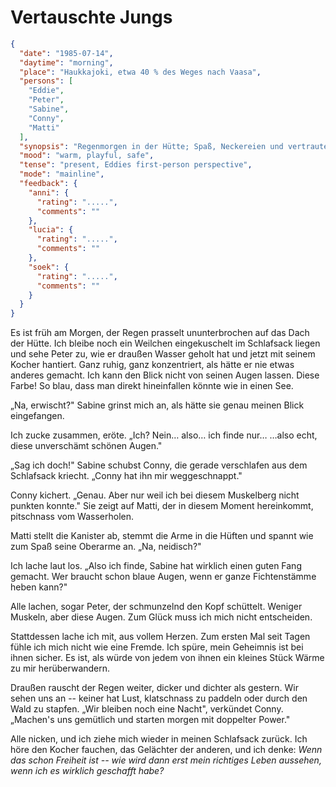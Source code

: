 # Vertauschte Jungs

```json
{
  "date": "1985-07-14",
  "daytime": "morning",
  "place": "Haukkajoki, etwa 40 % des Weges nach Vaasa",
  "persons": [
    "Eddie",
    "Peter",
    "Sabine",
    "Conny",
    "Matti"
  ],
  "synopsis": "Regenmorgen in der Hütte; Spaß, Neckereien und vertraute Stimmung geben Eddie erstmals das Gefühl dazuzugehören.",
  "mood": "warm, playful, safe",
  "tense": "present, Eddies first-person perspective",
  "mode": "mainline",
  "feedback": {
    "anni": {
      "rating": ".....",
      "comments": ""
    },
    "lucia": {
      "rating": ".....",
      "comments": ""
    },
    "soek": {
      "rating": ".....",
      "comments": ""
    }
  }
}
```

Es ist früh am Morgen, der Regen prasselt ununterbrochen auf das Dach der Hütte.
Ich bleibe noch ein Weilchen eingekuschelt im Schlafsack liegen und sehe Peter
zu, wie er draußen Wasser geholt hat und jetzt mit seinem Kocher hantiert. Ganz
ruhig, ganz konzentriert, als hätte er nie etwas anderes gemacht. Ich kann den Blick nicht von seinen
Augen lassen. Diese Farbe! So blau, dass man direkt hineinfallen
könnte wie in einen See.

„Na, erwischt?" Sabine grinst mich an, als hätte sie genau meinen Blick
eingefangen.

Ich zucke zusammen, eröte. „Ich? Nein… also… ich finde nur… …also echt, diese
unverschämt schönen Augen."

„Sag ich doch!" Sabine schubst Conny, die gerade verschlafen aus dem Schlafsack
kriecht. „Conny hat ihn mir weggeschnappt."

Conny kichert. „Genau. Aber nur weil ich bei diesem Muskelberg nicht punkten konnte."
Sie zeigt auf Matti, der in diesem Moment hereinkommt, pitschnass vom Wasserholen.

Matti stellt die Kanister ab, stemmt die Arme in die Hüften und spannt wie zum
Spaß seine Oberarme an. „Na, neidisch?"

Ich lache laut los. „Also ich finde, Sabine hat wirklich einen guten Fang
gemacht. Wer braucht schon blaue Augen, wenn er ganze Fichtenstämme heben kann?"

Alle lachen, sogar Peter, der schmunzelnd den Kopf schüttelt. Weniger Muskeln,
aber diese Augen. Zum Glück muss ich mich nicht entscheiden.

Stattdessen lache ich mit, aus vollem Herzen. Zum ersten Mal seit Tagen fühle ich mich nicht
wie eine Fremde. Ich spüre, mein Geheimnis ist bei ihnen sicher. Es ist, als
würde von jedem von ihnen ein kleines Stück Wärme zu mir herüberwandern.

Draußen rauscht der Regen weiter, dicker und dichter als gestern. Wir sehen uns
an -- keiner hat Lust, klatschnass zu paddeln oder durch den Wald zu stapfen. „Wir bleiben noch
eine Nacht", verkündet Conny. „Machen's uns gemütlich und starten morgen mit
doppelter Power."

Alle nicken, und ich ziehe mich wieder in meinen Schlafsack zurück. Ich höre den Kocher
fauchen, das Gelächter der anderen, und ich denke: *Wenn das schon Freiheit ist
-- wie wird dann erst mein richtiges Leben aussehen, wenn ich es wirklich
geschafft habe?*
